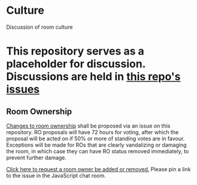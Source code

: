 # Culture
Discussion of room culture

# This repository serves as a placeholder for discussion. Discussions are held in [this repo's issues](https://github.com/JavaScriptRoom/culture/issues)

## Room Ownership
[Changes to room ownership](https://github.com/JavaScriptRoom/culture/issues/1) shall be proposed via an issue on this repository. RO proposals will have 72 hours for voting, after which the proposal will be acted on if 50% or more of standing votes are in favour. Exceptions will be made for ROs that are clearly vandalizing or damaging the room, in which case they can have RO status removed immediately, to prevent further damage.

[Click here to request a room owner be added or removed.](https://github.com/JavaScriptRoom/culture/issues/new) Please pin a link to the issue in the JavaScript chat room.